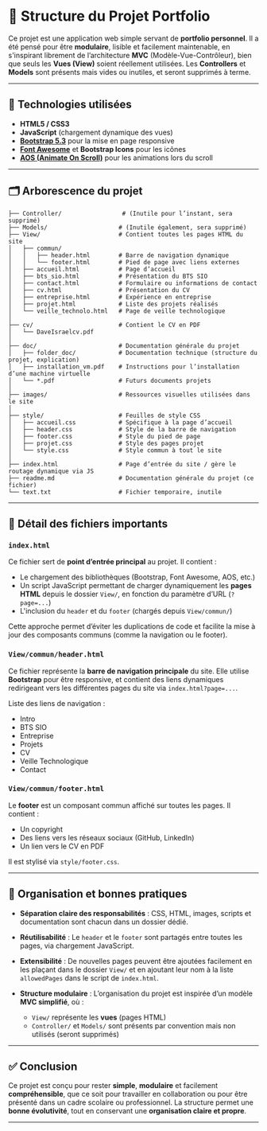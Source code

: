 # 📁 Structure du Projet Portfolio

Ce projet est une application web simple servant de **portfolio personnel**. Il a été pensé pour être **modulaire**, lisible et facilement maintenable, en s'inspirant librement de l’architecture **MVC** (Modèle-Vue-Contrôleur), bien que seuls les **Vues (View)** soient réellement utilisées. Les **Controllers** et **Models** sont présents mais vides ou inutiles, et seront supprimés à terme.

---

## 🔧 Technologies utilisées

* **HTML5 / CSS3**
* **JavaScript** (chargement dynamique des vues)
* **[Bootstrap 5.3](https://getbootstrap.com/)** pour la mise en page responsive
* **[Font Awesome](https://fontawesome.com/)** et **Bootstrap Icons** pour les icônes
* **[AOS (Animate On Scroll)](https://michalsnik.github.io/aos/)** pour les animations lors du scroll

---

## 🗂️ Arborescence du projet

```
├── Controller/                 # (Inutile pour l’instant, sera supprimé)
├── Models/                    # (Inutile également, sera supprimé)
├── View/                      # Contient toutes les pages HTML du site
│   ├── commun/
│   │   ├── header.html        # Barre de navigation dynamique
│   │   └── footer.html        # Pied de page avec liens externes
│   ├── accueil.html           # Page d’accueil
│   ├── bts_sio.html           # Présentation du BTS SIO
│   ├── contact.html           # Formulaire ou informations de contact
│   ├── cv.html                # Présentation du CV
│   ├── entreprise.html        # Expérience en entreprise
│   ├── projet.html            # Liste des projets réalisés
│   └── veille_technolo.html   # Page de veille technologique
│
├── cv/                        # Contient le CV en PDF
│   └── DaveIsraelcv.pdf
│
├── doc/                       # Documentation générale du projet
│   ├── folder_doc/            # Documentation technique (structure du projet, explication)
│   ├── installation_vm.pdf    # Instructions pour l’installation d’une machine virtuelle
│   └── *.pdf                  # Futurs documents projets
│
├── images/                    # Ressources visuelles utilisées dans le site
│
├── style/                     # Feuilles de style CSS
│   ├── accueil.css            # Spécifique à la page d’accueil
│   ├── header.css             # Style de la barre de navigation
│   ├── footer.css             # Style du pied de page
│   ├── projet.css             # Style des pages projet
│   └── style.css              # Style commun à tout le site
│
├── index.html                 # Page d’entrée du site / gère le routage dynamique via JS
├── readme.md                  # Documentation générale du projet (ce fichier)
└── text.txt                   # Fichier temporaire, inutile
```

---

## 📄 Détail des fichiers importants

### `index.html`

Ce fichier sert de **point d’entrée principal** au projet. Il contient :

* Le chargement des bibliothèques (Bootstrap, Font Awesome, AOS, etc.)
* Un script JavaScript permettant de charger dynamiquement les **pages HTML** depuis le dossier `View/`, en fonction du paramètre d’URL (`?page=...`)
* L'inclusion du `header` et du `footer` (chargés depuis `View/commun/`)

Cette approche permet d’éviter les duplications de code et facilite la mise à jour des composants communs (comme la navigation ou le footer).

### `View/commun/header.html`

Ce fichier représente la **barre de navigation principale** du site. Elle utilise **Bootstrap** pour être responsive, et contient des liens dynamiques redirigeant vers les différentes pages du site via `index.html?page=...`.

Liste des liens de navigation :

* Intro
* BTS SIO
* Entreprise
* Projets
* CV
* Veille Technologique
* Contact

### `View/commun/footer.html`

Le **footer** est un composant commun affiché sur toutes les pages. Il contient :

* Un copyright
* Des liens vers les réseaux sociaux (GitHub, LinkedIn)
* Un lien vers le CV en PDF

Il est stylisé via `style/footer.css`.

---

## 📌 Organisation et bonnes pratiques

* **Séparation claire des responsabilités** : CSS, HTML, images, scripts et documentation sont chacun dans un dossier dédié.
* **Réutilisabilité** : Le `header` et le `footer` sont partagés entre toutes les pages, via chargement JavaScript.
* **Extensibilité** : De nouvelles pages peuvent être ajoutées facilement en les plaçant dans le dossier `View/` et en ajoutant leur nom à la liste `allowedPages` dans le script de `index.html`.
* **Structure modulaire** : L’organisation du projet est inspirée d’un modèle **MVC simplifié**, où :

  * `View/` représente les **vues** (pages HTML)
  * `Controller/` et `Models/` sont présents par convention mais non utilisés (seront supprimés)

---


## ✅ Conclusion

Ce projet est conçu pour rester **simple**, **modulaire** et facilement **compréhensible**, que ce soit pour travailler en collaboration ou pour être présenté dans un cadre scolaire ou professionnel. La structure permet une **bonne évolutivité**, tout en conservant une **organisation claire et propre**.

---